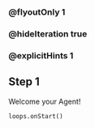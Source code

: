 ### @flyoutOnly 1
### @hideIteration true 
### @explicitHints 1

## Step 1
Welcome your Agent!


```spy
loops.onStart()
```

